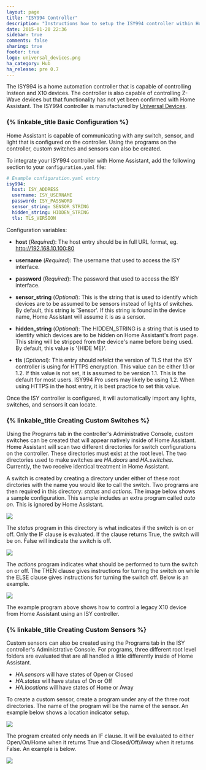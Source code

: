 ```yaml
---
layout: page
title: "ISY994 Controller"
description: "Instructions how to setup the ISY994 controller within Home Assistant."
date: 2015-01-20 22:36
sidebar: true
comments: false
sharing: true
footer: true
logo: universal_devices.png
ha_category: Hub
ha_release: pre 0.7
---
```


The ISY994 is a home automation controller that is capable of controlling Insteon and X10 devices. The controller is also capable of controlling Z-Wave devices but that functionality has not yet been confirmed with Home Assistant.
The ISY994 controller is manufactured by [Universal Devices](https://www.universal-devices.com/residential/isy994i-series/).

### {% linkable_title Basic Configuration %}

Home Assistant is capable of communicating with any switch, sensor, and light that is configured on the controller. Using the programs on the controller, custom switches and sensors can also be created.

To integrate your ISY994 controller with Home Assistant, add the following section to your `configuration.yaml` file:

```yaml
# Example configuration.yaml entry
isy994:
  host: ISY_ADDRESS
  username: ISY_USERNAME
  password: ISY_PASSWORD
  sensor_string: SENSOR_STRING
  hidden_string: HIDDEN_STRING
  tls: TLS_VERSION
```
Configuration variables:

- **host** (*Required*): The host entry should be in full URL format, eg. http://192.168.10.100:80
- **username** (*Required*): The username that used to access the ISY interface.
- **password** (*Required*): The password that used to access the ISY interface.

- **sensor_string** (*Optional*): This is the string that is used to identify which devices are to be assumed to be sensors instead of lights of switches. By default, this string is 'Sensor'. If this string is found in the device name, Home Assistant will assume it is as a sensor.
- **hidden_string** (*Optional*): The HIDDEN_STRING is a string that is used to identify which devices are to be hidden on Home Assistant's front page. This string will be stripped from the device's name before being used. By default, this value is '{HIDE ME}'.
- **tls** (*Optional*): This entry should refelct the version of TLS that the ISY controller is using for HTTPS encryption. This value can be either 1.1 or 1.2. If this value is not set, it is assumed to be version 1.1. This is the default for most users. ISY994 Pro users may likely be using 1.2. When using HTTPS in the host entry, it is best practice to set this value.

Once the ISY controller is configured, it will automatically import any lights, switches, and sensors it can locate.

### {% linkable_title Creating Custom Switches %}

Using the Programs tab in the controller's Administrative Console, custom switches can be created that will appear natively inside of Home Assistant. Home Assistant will scan two different directories for switch configurations on the controller. These directories must exist at the root level. The two directories used to make switches are *HA.doors* and *HA.switches*. Currently, the two receive identical treatment in Home Assistant.

A switch is created by creating a directory under either of these root dirctories with the name you would like to call the switch. Two programs are then required in this directory: *status* and *actions*. The image below shows a sample configuration. This sample includes an extra program called *auto on*. This is ignored by Home Assistant.

<p class='img'>
  <img src='{{site_root}}/images/isy994/isy994_SwitchExample.png' />
</p>

The *status* program in this directory is what indicates if the switch is on or off. Only the IF clause is evaluated. If the clause returns True, the switch will be on. False will indicate the switch is off.

<p class='img'>
  <img src='{{site_root}}/images/isy994/isy994_SwitchStatusExample.png' />
</p>

The *actions* program indicates what should be performed to turn the switch on or off. The THEN clause gives instructions for turning the switch on while the ELSE clause gives instructions for turning the switch off. Below is an example.

<p class='img'>
  <img src='{{site_root}}/images/isy994/isy994_SwitchActionsExample.png' />
</p>

The example program above shows how to control a legacy X10 device from Home Assistant using an ISY controller.

### {% linkable_title Creating Custom Sensors %}

Custom sensors can also be created using the Programs tab in the ISY controller's Administrative Console. For programs, three different root level folders are evaluated that are all handled a little differently inside of Home Assistant.

 * *HA.sensors* will have states of Open or Closed
 * *HA.states* will have states of On or Off
 * *HA.locations* will have states of Home or Away

To create a custom sensor, create a program under any of the three root directories. The name of the program will be the name of the sensor. An example below shows a location indicator setup.

<p class='img'>
  <img src='{{site_root}}/images/isy994/isy994_SensorExample.png' />
</p>

The program created only needs an IF clause. It will be evaluated to either Open/On/Home when it returns True and Closed/Off/Away when it returns False. An example is below.

<p class='img'>
  <img src='{{site_root}}/images/isy994/isy994_SensorStatusExample.png' />
</p>

